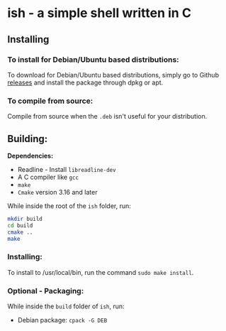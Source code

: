 # ish - a simple shell written in C

## Installing

### To install for Debian/Ubuntu based distributions:

To download for Debian/Ubuntu based distributions, simply go to Github [releases](https://github.com/Itai-Nelken/ish/releases/latest) and install the package through dpkg or apt.

### To compile from source:

Compile from source when the `.deb` isn't useful for your distribution.

## Building:

**Dependencies:**

- Readline - Install `libreadline-dev`
- A C compiler like `gcc`
- `make`
- `Cmake` version 3.16 and later

While inside the root of the `ish` folder, run:

```sh
mkdir build
cd build
cmake ..
make
```

### Installing:

To install to /usr/local/bin, run the command `sudo make install`.

### Optional - Packaging:

While inside the `build` folder of `ish`, run: 

- Debian package: `cpack -G DEB`
